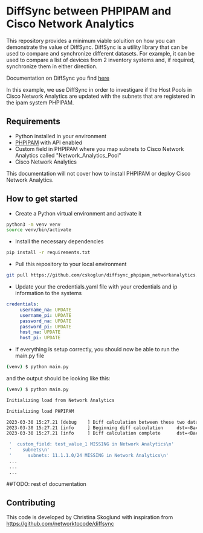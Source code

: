 # DiffSync between PHPIPAM and Cisco Network Analytics
This repository provides a minimum viable soluition on how you can demonstrate the value of DiffSync. DiffSync is a utility library that can be used to compare and synchronize different datasets. For example, it can be used to compare a list of devices from 2 inventory systems and, if required, synchronize them in either direction. 

Documentation on DiffSync you find [here](https://diffsync.readthedocs.io/en/latest/)

In this example, we use DiffSync in order to investigare if the Host Pools in Cisco Network Analytics are updated with the subnets that are registered in the ipam system PHPIPAM. 

## Requirements
- Python installed in your environment
- [PHPIPAM](https://phpipam.net/) with API enabled
- Custom field in PHPIPAM where you map subnets to Cisco Network Analytics called "Network_Analytics_Pool"
- Cisco Network Analytics

This documentation will not cover how to install PHPIPAM or deploy Cisco Network Analytics. 

## How to get started
- Create a Python virtual environment and activate it
```bash
python3 -m venv venv
source venv/bin/activate
```
- Install the necessary dependencies
```bash
pip install -r requirements.txt
```
- Pull this repository to your local environment
```bash
git pull https://github.com/cskoglun/diffsync_phpipam_networkanalytics.git
```
- Update your the credentials.yaml file with your credentials and ip information to the systems
```yaml
credentials:
     username_na: UPDATE
     username_pi: UPDATE
     password_na: UPDATE
     password_pi: UPDATE
     host_na: UPDATE
     host_pi: UPDATE
```
- If everything is setup correctly, you should now be able to run the main.py file
```bash
(venv) $ python main.py
```
and the output should be looking like this: 
```bash
(venv) $ python main.py 

Initializing load from Network Analytics

Initializing load PHPIPAM

2023-03-30 15:27.21 [debug    ] Diff calculation between these two datasets will involve 49 models dst=<Backend B "PHPIPAM"> flags=<DiffSyncFlags.NONE: 0> src=<Backend A "Network Analytics">
2023-03-30 15:27.21 [info     ] Beginning diff calculation     dst=<Backend B "PHPIPAM"> flags=<DiffSyncFlags.NONE: 0> src=<Backend A "Network Analytics">
2023-03-30 15:27.21 [info     ] Diff calculation complete      dst=<Backend B "PHPIPAM"> flags=<DiffSyncFlags.NONE: 0> src=<Backend A "Network Analytics">

 '  custom_field: test_value_1 MISSING in Network Analytics\n'
 '    subnets\n'
 '      subnets: 11.1.1.0/24 MISSING in Network Analytics\n'
 ...
 ...
 ...
```

##TODO: rest of documentation 

## Contributing
This code is developed by Christina Skoglund with inspiration from https://github.com/networktocode/diffsync